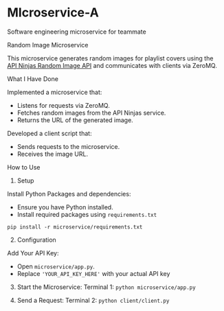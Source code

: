 # MIcroservice-A
Software engineering microservice for teammate

Random Image Microservice

This microservice generates random images for playlist covers using the [API Ninjas Random Image API](https://api-ninjas.com/api/randomimage) and communicates with clients via ZeroMQ.

What I Have Done

Implemented a microservice that:
  - Listens for requests via ZeroMQ.
  - Fetches random images from the API Ninjas service.
  - Returns the URL of the generated image.
  
Developed a client script that:
  - Sends requests to the microservice.
  - Receives the image URL.
  
How to Use

1. Setup

Install Python Packages and dependencies:
  - Ensure you have Python installed.
  - Install required packages using `requirements.txt`

`pip install -r microservice/requirements.txt`
 

2. Configuration

Add Your API Key:
  - Open `microservice/app.py`.
  - Replace `'YOUR_API_KEY_HERE'` with your actual API key

3. Start the Microservice:
   Terminal 1:
  `python microservice/app.py`
  

4. Send a Request:
   Terminal 2:
  `python client/client.py`


